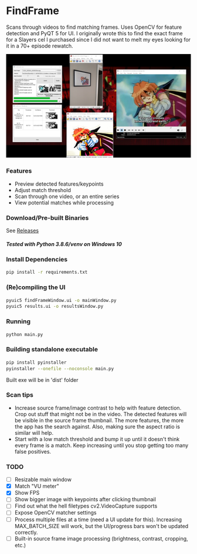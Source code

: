 # FindFrame
Scans through videos to find matching frames. Uses OpenCV for feature detection and PyQT 5 for UI.
I originally wrote this to find the exact frame for a Slayers cel I purchased since I did not want to melt my eyes looking for it in a 70+ episode rewatch.

![FindFrame screenshot with results](/readme-img/screenshotV1.png)

### Features
- Preview detected features/keypoints
- Adjust match threshold
- Scan through one video, or an entire series
- View potential matches while processing

### Download/Pre-built Binaries
See [Releases](https://github.com/Gunbard/FindFrame/releases)

##### Tested with Python 3.8.6/venv on Windows 10

### Install Dependencies
```sh
pip install -r requirements.txt
```

### (Re)compiling the UI
```sh
pyuic5 findFrameWindow.ui -o mainWindow.py
pyuic5 results.ui -o resultsWindow.py
```

### Running
```sh
python main.py
```

### Building standalone executable
```sh
pip install pyinstaller
pyinstaller --onefile --noconsole main.py
```

Built exe will be in 'dist' folder

### Scan tips
 - Increase source frame/image contrast to help with feature detection. Crop out stuff that might not be in the video. The detected features will be visible in the source frame thumbnail. The more features, the more the app has the search against. Also, making sure the aspect ratio is similar will help.
 - Start with a low match threshold and bump it up until it doesn't think every frame is a match. Keep increasing until you stop getting too many false positives.

### TODO
- [ ] Resizable main window
- [X] Match "VU meter"
- [X] Show FPS
- [ ] Show bigger image with keypoints after clicking thumbnail
- [ ] Find out what the hell filetypes cv2.VideoCapture supports
- [ ] Expose OpenCV matcher settings
- [ ] Process multiple files at a time (need a UI update for this). Increasing MAX_BATCH_SIZE will work, but the UI/progress bars won't be updated correctly.
- [ ] Built-in source frame image processing (brightness, contrast, cropping, etc.)
